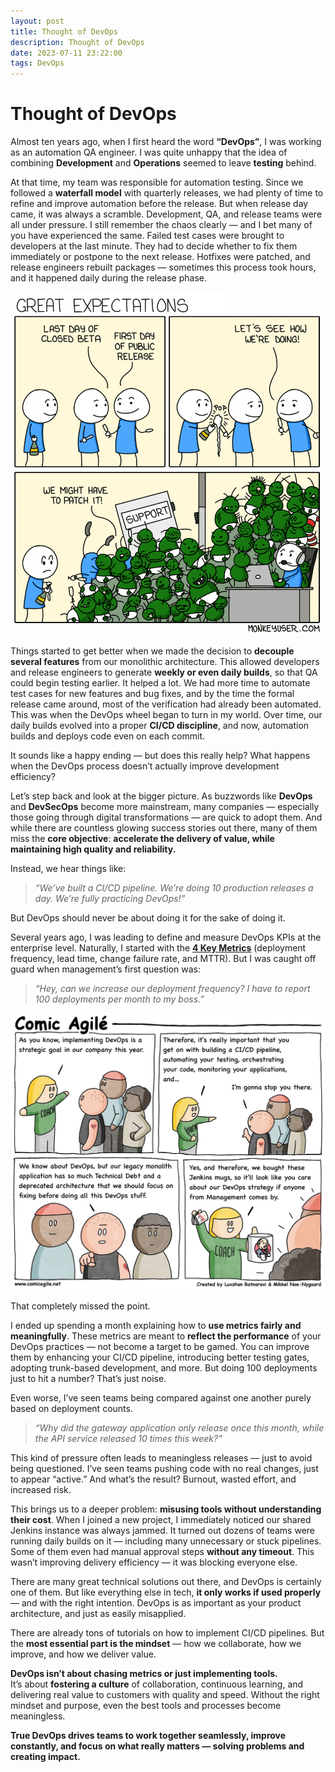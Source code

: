 ```yaml
---
layout: post
title: Thought of DevOps
description: Thought of DevOps
date: 2023-07-11 23:22:00
tags: DevOps
---
```


# Thought of DevOps

Almost ten years ago, when I first heard the word **“DevOps”**, I was working as an automation QA engineer. I was quite unhappy that the idea of combining **Development** and **Operations** seemed to leave **testing** behind.

At that time, my team was responsible for automation testing. Since we followed a **waterfall model** with quarterly releases, we had plenty of time to refine and improve automation before the release. But when release day came, it was always a scramble. Development, QA, and release teams were all under pressure. I still remember the chaos clearly — and I bet many of you have experienced the same. Failed test cases were brought to developers at the last minute. They had to decide whether to fix them immediately or postpone to the next release. Hotfixes were patched, and release engineers rebuilt packages — sometimes this process took hours, and it happened daily during the release phase.

![](/img/releaseday.png)

Things started to get better when we made the decision to **decouple several features** from our monolithic architecture. This allowed developers and release engineers to generate **weekly or even daily builds**, so that QA could begin testing earlier. It helped a lot. We had more time to automate test cases for new features and bug fixes, and by the time the formal release came around, most of the verification had already been automated. This was when the DevOps wheel began to turn in my world. Over time, our daily builds evolved into a proper **CI/CD discipline**, and now, automation builds and deploys code even on each commit.

It sounds like a happy ending — but does this really help? What happens when the DevOps process doesn’t actually improve development efficiency?

Let’s step back and look at the bigger picture. As buzzwords like **DevOps** and **DevSecOps** become more mainstream, many companies — especially those going through digital transformations — are quick to adopt them. And while there are countless glowing success stories out there, many of them miss the **core objective**:  **accelerate the delivery of value, while maintaining high quality and reliability.**

Instead, we hear things like:  
> _“We’ve built a CI/CD pipeline. We’re doing 10 production releases a day. We’re fully practicing DevOps!”_  

But DevOps should never be about doing it for the sake of doing it.

Several years ago, I was leading to define and measure DevOps KPIs at the enterprise level. Naturally, I started with the **[4 Key Metrics](https://dora.dev/guides/dora-metrics-four-keys/)** (deployment frequency, lead time, change failure rate, and MTTR). But I was caught off guard when management’s first question was:  
> _“Hey, can we increase our deployment frequency? I have to report 100 deployments per month to my boss.”_

![](/img/Comic-agile_192.webp)

That completely missed the point.

I ended up spending a month explaining how to **use metrics fairly and meaningfully**. These metrics are meant to **reflect the performance** of your DevOps practices — not become a target to be gamed. You can improve them by enhancing your CI/CD pipeline, introducing better testing gates, adopting trunk-based development, and more. But doing 100 deployments just to hit a number? That’s just noise.

Even worse, I’ve seen teams being compared against one another purely based on deployment counts.  
> _“Why did the gateway application only release once this month, while the API service released 10 times this week?”_

This kind of pressure often leads to meaningless releases — just to avoid being questioned. I’ve seen teams pushing code with no real changes, just to appear “active.” And what’s the result? Burnout, wasted effort, and increased risk.

This brings us to a deeper problem: **misusing tools without understanding their cost**. When I joined a new project, I immediately noticed our shared Jenkins instance was always jammed. It turned out dozens of teams were running daily builds on it — including many unnecessary or stuck pipelines. Some of them even had manual approval steps **without any timeout**. This wasn’t improving delivery efficiency — it was blocking everyone else.

There are many great technical solutions out there, and DevOps is certainly one of them. But like everything else in tech, **it only works if used properly** — and with the right intention. DevOps is as important as your product architecture, and just as easily misapplied.

There are already tons of tutorials on how to implement CI/CD pipelines. But the **most essential part is the mindset** — how we collaborate, how we improve, and how we deliver value.

**DevOps isn’t about chasing metrics or just implementing tools.**  
It’s about **fostering a culture** of collaboration, continuous learning, and delivering real value to customers with quality and speed. Without the right mindset and purpose, even the best tools and processes become meaningless.

**True DevOps drives teams to work together seamlessly, improve constantly, and focus on what really matters — solving problems and creating impact.**